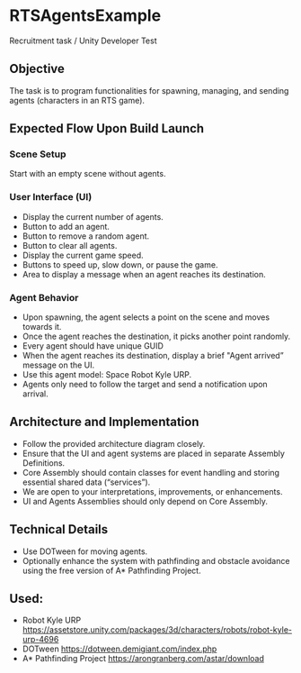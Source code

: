 # RTSAgentsExample
Recruitment task / Unity Developer Test

## Objective
The task is to program functionalities for spawning, managing, and sending agents (characters in an RTS game).

## Expected Flow Upon Build Launch
### Scene Setup
Start with an empty scene without agents.

### User Interface (UI)
- Display the current number of agents.
- Button to add an agent.
- Button to remove a random agent.
- Button to clear all agents.
- Display the current game speed.
- Buttons to speed up, slow down, or pause the game.
- Area to display a message when an agent reaches its destination.

### Agent Behavior
- Upon spawning, the agent selects a point on the scene and moves towards it.
- Once the agent reaches the destination, it picks another point randomly.
- Every agent should have unique GUID
- When the agent reaches its destination, display a brief "Agent <GUID> arrivedˮ message on the UI.
- Use this agent model: Space Robot Kyle URP.
- Agents only need to follow the target and send a notification upon arrival.

## Architecture and Implementation
- Follow the provided architecture diagram closely.
- Ensure that the UI and agent systems are placed in separate Assembly Definitions.
- Core Assembly should contain classes for event handling and storing essential shared data (“servicesˮ).
- We are open to your interpretations, improvements, or enhancements.
- UI and Agents Assemblies should only depend on Core Assembly.

## Technical Details
- Use DOTween for moving agents.
- Optionally enhance the system with pathfinding and obstacle avoidance using the free version of A* Pathfinding Project.
  
## Used:
- Robot Kyle URP https://assetstore.unity.com/packages/3d/characters/robots/robot-kyle-urp-4696
- DOTween https://dotween.demigiant.com/index.php
- A* Pathfinding Project https://arongranberg.com/astar/download
